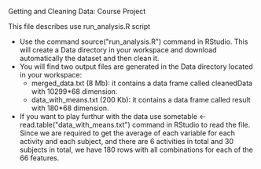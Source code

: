 Getting and Cleaning Data: Course Project

This file describes use run_analysis.R script
* Use the command source("run_analysis.R") command in RStudio. This will create a Data directory in your workspace and download automatically the dataset and then clean it.
* You will find two output files are generated in the Data directory located in your workspace:
  - merged_data.txt (8 Mb): it contains a data frame called cleanedData with 10299*68 dimension.
  - data_with_means.txt (200 Kb): it contains a data frame called result with 180*68 dimension.
* If you want to play furthur with the data use sometable <- read.table("data_with_means.txt") command in RStudio to read the file. Since we are required to get the average of each variable for each activity and each subject, and there are 6 activities in total and 30 subjects in total, we have 180 rows with all combinations for each of the 66 features. 
